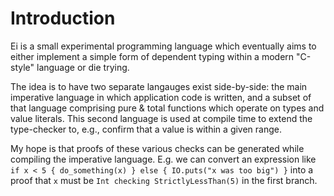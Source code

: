 # Introduction

Ei is a small experimental programming language which eventually aims to either
implement a simple form of dependent typing within a modern "C-style" language
or die trying.

The idea is to have two separate langauges exist side-by-side: the main
imperative language in which application code is written, and a subset of that
language comprising pure & total functions which operate on types and value
literals. This second language is used at compile time to extend the
type-checker to, e.g., confirm that a value is within a given range.

My hope is that proofs of these various checks can be generated while
compiling the imperative language. E.g. we can convert an expression like
`if x < 5 { do_something(x) } else { IO.puts("x was too big") }` into a
proof that `x` must be `Int checking StrictlyLessThan(5)` in the first
branch.

